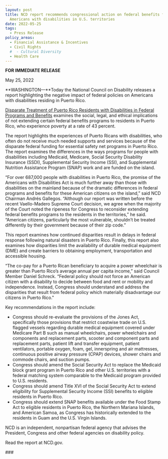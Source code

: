 ```yaml
---
layout: post
title: NCD report recommends congressional action on federal benefits for
  Americans with disabilities in U.S. territories
date: 2022-05-25
tags:
  - Press Release
policy_areas:
  - Financial Assistance & Incentives
  - Civil Rights
  #  - Cultural Diversity
  - Health Care
---
```


**FOR IMMEDIATE RELEASE**

May 25, 2022

**WASHINGTON—**Today the National Council on Disability releases a report highlighting the negative impact of federal policies on Americans with disabilities residing in Puerto Rico.

[Disparate Treatment of Puerto Rico Residents with Disabilities in Federal Programs and Benefits](https://ncd.gov/publications/2022/disparate-treatment-puerto-rico-residents-disabilities-federal-programs) examines the social, legal, and ethical implications of not extending certain federal benefits programs to residents in Puerto Rico, who experience poverty at a rate of 43 percent.

The report highlights the experiences of Puerto Ricans with disabilities, who often do not receive much needed supports and services because of the disparate federal funding for essential safety net programs in Puerto Rico. The report examines the differences in the ways programs for people with disabilities including Medicaid, Medicare, Social Security Disability Insurance (SSDI), Supplemental Security Income (SSI), and Supplemental Nutrition Assistance Program (SNAP) work and are funded on the island.

“For over 687,000 people with disabilities in Puerto Rico, the promise of the Americans with Disabilities Act is much further away than those with disabilities on the mainland because of the dramatic differences in federal programs and benefits for these American citizens on the island,” said NCD Chairman Andrés Gallegos. “Although our report was written before the recent Vaello-Madero Supreme Court decision, we agree when the majority of the Court noted the ripeness for Congress to reconsider extending federal benefits programs to the residents in the territories,” he said. “American citizens, particularly the most vulnerable, shouldn’t be treated differently by their government because of their zip code.”

This report examines how continued disparities result in delays in federal response following natural disasters in Puerto Rico. Finally, this report also examines how disparities limit the availability of durable medical equipment (DME) and create barriers to obtaining employment, transportation and accessible housing.

“The co-pay for a Puerto Rican beneficiary to acquire a power wheelchair is greater than Puerto Rico’s average annual per capita income,” said Council Member Daniel Schreck. “Federal policy should not force an American citizen with a disability to decide between food and rent or mobility and independence. Instead, Congress should understand and address the disparities that result from federal policy which materially disadvantage our citizens in Puerto Rico."

Key recommendations in the report include:

- Congress should re-evaluate the provisions of the Jones Act, specifically those provisions that restrict coastwise trade on U.S. flagged vessels regarding durable medical equipment covered under Medicare Part B such as manual wheelchairs, power wheelchairs and components and replacement parts, scooter and component parts and replacement parts, patient lift and transfer equipment, patient ventilators, portable oxygen, foam, gel, innerspring and air mattresses, continuous positive airway pressure (CPAP) devices, shower chairs and commode chairs, and suction pumps.
- Congress should amend the Social Security Act to replace the Medicaid block grant program in Puerto Rico and other U.S. territories with a federal matching system comparable to the Medicaid program provided to U.S. residents.
- Congress should amend Title XVI of the Social Security Act to extend eligibility for Supplemental Security Income (SSI) benefits to eligible residents in Puerto Rico.
- Congress should extend SNAP benefits available under the Food Stamp Act to eligible residents in Puerto Rico, the Northern Mariana Islands, and American Samoa, as Congress has historically extended to the residents in Guam and the U.S. Virgin Islands.

NCD is an independent, nonpartisan federal agency that advises the President, Congress and other federal agencies on disability policy.

Read the report at NCD.gov.





\###
